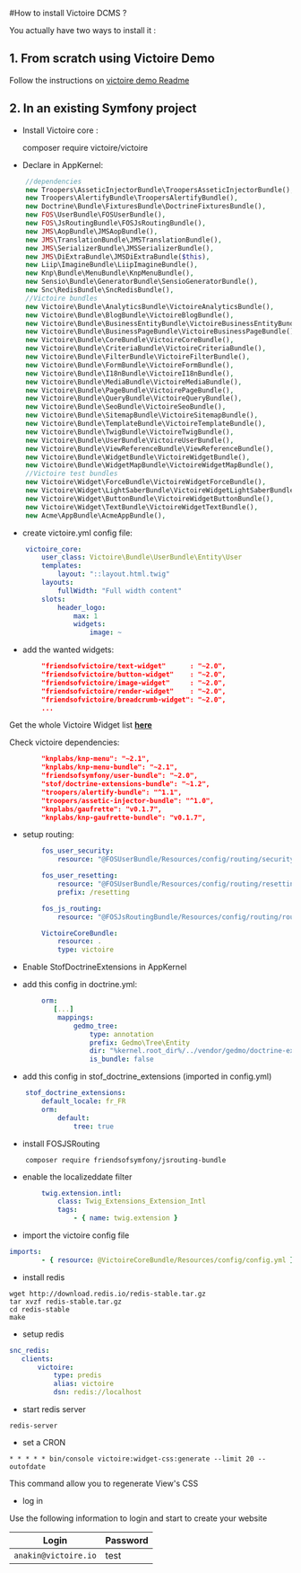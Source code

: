 #How to install Victoire DCMS ?

You actually have two ways to install it :

## 1. From scratch using Victoire Demo

Follow the instructions on [victoire demo Readme](https://github.com/Victoire/demo/blob/master/README.md)

## 2. In an existing Symfony project

- Install Victoire core :

    composer require victoire/victoire

- Declare in AppKernel:

```php
    //dependencies
    new Troopers\AsseticInjectorBundle\TroopersAsseticInjectorBundle(),
    new Troopers\AlertifyBundle\TroopersAlertifyBundle(),
    new Doctrine\Bundle\FixturesBundle\DoctrineFixturesBundle(),
    new FOS\UserBundle\FOSUserBundle(),
    new FOS\JsRoutingBundle\FOSJsRoutingBundle(),
    new JMS\AopBundle\JMSAopBundle(),
    new JMS\TranslationBundle\JMSTranslationBundle(),
    new JMS\SerializerBundle\JMSSerializerBundle(),
    new JMS\DiExtraBundle\JMSDiExtraBundle($this),
    new Liip\ImagineBundle\LiipImagineBundle(),
    new Knp\Bundle\MenuBundle\KnpMenuBundle(),
    new Sensio\Bundle\GeneratorBundle\SensioGeneratorBundle(),
    new Snc\RedisBundle\SncRedisBundle(),
    //Victoire bundles
    new Victoire\Bundle\AnalyticsBundle\VictoireAnalyticsBundle(),
    new Victoire\Bundle\BlogBundle\VictoireBlogBundle(),
    new Victoire\Bundle\BusinessEntityBundle\VictoireBusinessEntityBundle(),
    new Victoire\Bundle\BusinessPageBundle\VictoireBusinessPageBundle(),
    new Victoire\Bundle\CoreBundle\VictoireCoreBundle(),
    new Victoire\Bundle\CriteriaBundle\VictoireCriteriaBundle(),
    new Victoire\Bundle\FilterBundle\VictoireFilterBundle(),
    new Victoire\Bundle\FormBundle\VictoireFormBundle(),
    new Victoire\Bundle\I18nBundle\VictoireI18nBundle(),
    new Victoire\Bundle\MediaBundle\VictoireMediaBundle(),
    new Victoire\Bundle\PageBundle\VictoirePageBundle(),
    new Victoire\Bundle\QueryBundle\VictoireQueryBundle(),
    new Victoire\Bundle\SeoBundle\VictoireSeoBundle(),
    new Victoire\Bundle\SitemapBundle\VictoireSitemapBundle(),
    new Victoire\Bundle\TemplateBundle\VictoireTemplateBundle(),
    new Victoire\Bundle\TwigBundle\VictoireTwigBundle(),
    new Victoire\Bundle\UserBundle\VictoireUserBundle(),
    new Victoire\Bundle\ViewReferenceBundle\ViewReferenceBundle(),
    new Victoire\Bundle\WidgetBundle\VictoireWidgetBundle(),
    new Victoire\Bundle\WidgetMapBundle\VictoireWidgetMapBundle(),
    //Victoire test bundles
    new Victoire\Widget\ForceBundle\VictoireWidgetForceBundle(),
    new Victoire\Widget\LightSaberBundle\VictoireWidgetLightSaberBundle(),
    new Victoire\Widget\ButtonBundle\VictoireWidgetButtonBundle(),
    new Victoire\Widget\TextBundle\VictoireWidgetTextBundle(),
    new Acme\AppBundle\AcmeAppBundle(),
```

- create victoire.yml config file:

```yml
    victoire_core:
        user_class: Victoire\Bundle\UserBundle\Entity\User
        templates:
            layout: "::layout.html.twig"
        layouts:
            fullWidth: "Full width content"
        slots:
            header_logo:
                max: 1
                widgets:
                    image: ~
```

- add the wanted widgets:

```json
        "friendsofvictoire/text-widget"      : "~2.0",
        "friendsofvictoire/button-widget"    : "~2.0",
        "friendsofvictoire/image-widget"     : "~2.0",
        "friendsofvictoire/render-widget"    : "~2.0",
        "friendsofvictoire/breadcrumb-widget": "~2.0",
        ...
```

Get the whole Victoire Widget list [**here**](http://packagist.org/search/?tags=victoire)

Check victoire dependencies:

```json
        "knplabs/knp-menu": "~2.1",
        "knplabs/knp-menu-bundle": "~2.1",
        "friendsofsymfony/user-bundle": "~2.0",
        "stof/doctrine-extensions-bundle": "~1.2",
        "troopers/alertify-bundle": "^1.1",
        "troopers/assetic-injector-bundle": "^1.0",
        "knplabs/gaufrette": "v0.1.7",
        "knplabs/knp-gaufrette-bundle": "v0.1.7",
```

- setup routing:

```yml
        fos_user_security:
            resource: "@FOSUserBundle/Resources/config/routing/security.xml"

        fos_user_resetting:
            resource: "@FOSUserBundle/Resources/config/routing/resetting.xml"
            prefix: /resetting

        fos_js_routing:
            resource: "@FOSJsRoutingBundle/Resources/config/routing/routing.xml"

        VictoireCoreBundle:
            resource: .
            type: victoire
```

- Enable StofDoctrineExtensions in AppKernel

- add this config in doctrine.yml:

```yml
        orm:
           [...]
            mappings:
                gedmo_tree:
                    type: annotation
                    prefix: Gedmo\Tree\Entity
                    dir: "%kernel.root_dir%/../vendor/gedmo/doctrine-extensions/lib/Gedmo/Tree/Entity"
                    is_bundle: false
```

- add this config in stof_doctrine_extensions (imported in config.yml)

```yml
    stof_doctrine_extensions:
        default_locale: fr_FR
        orm:
            default:
                tree: true
```

- install FOSJSRouting

```
    composer require friendsofsymfony/jsrouting-bundle
```

- enable the localizeddate filter

```yml
        twig.extension.intl:
            class: Twig_Extensions_Extension_Intl
            tags:
                - { name: twig.extension }
```

- import the victoire config file

```yml
imports:
        - { resource: @VictoireCoreBundle/Resources/config/config.yml }
```

- install redis

```
wget http://download.redis.io/redis-stable.tar.gz
tar xvzf redis-stable.tar.gz
cd redis-stable
make
```

- setup redis

```yml
snc_redis:
   clients:
       victoire:
           type: predis
           alias: victoire
           dsn: redis://localhost
```

- start redis server

```
redis-server
```

- set a CRON

```
* * * * * bin/console victoire:widget-css:generate --limit 20 --outofdate
```

This command allow you to regenerate View's CSS

- log in

Use the following information to login and start to create your website

|Login|Password|
|-----|--------|
|`anakin@victoire.io`|test|
